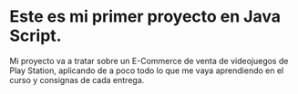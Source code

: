 # Este es mi primer proyecto en Java Script.

Mi proyecto va a tratar sobre un E-Commerce de venta de videojuegos de Play Station, aplicando de a poco todo lo que me vaya aprendiendo en el curso y consignas de cada entrega.